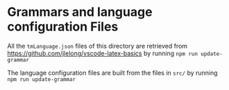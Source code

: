 # Grammars and language configuration Files

All the `tmLanguage.json` files of this directory are retrieved from https://github.com/jlelong/vscode-latex-basics by running `npm run update-grammar`

The language configuration files are built from the files in `src/` by running `npm run update-grammar`
